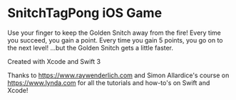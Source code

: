 # SnitchTagPong iOS Game
Use your finger to keep the Golden Snitch away from the fire! Every time you succeed, you gain a point. Every time you gain 5 points, you go on to the next level! ...but the Golden Snitch gets a little faster.

Created with Xcode and Swift 3

Thanks to https://www.raywenderlich.com and Simon Allardice's course on https://www.lynda.com for all the tutorials and how-to's on Swift and Xcode!
